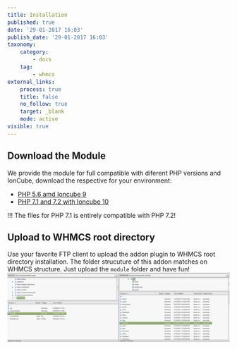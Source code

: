 ```yaml
---
title: Installation
published: true
date: '29-01-2017 16:03'
publish_date: '29-01-2017 16:03'
taxonomy:
    category:
        - docs
    tag:
        - whmcs
external_links:
    process: true
    title: false
    no_follow: true
    target: _blank
    mode: active
visible: true
---
```


## Download the Module

We provide the module for full compatible with diferent PHP versions and IonCube, download the respective for your environment:

* [PHP 5.6 amd Ioncube 9](https://manage.eunarede.com/dl.php?type=d&id=29)
* [PHP 7.1 and 7.2 with Ioncube 10](https://manage.eunarede.com/dl.php?type=d&id=28)

!!! The files for PHP 7.1 is entirely compatible with PHP 7.2!

## Upload to WHMCS root directory

Use your favorite FTP client to upload the addon plugin to WHMCS root directory installation. The folder strucuture of this addon matches on WHMCS structure. Just upload the ```module``` folder and have fun!
![](Screenshot%20from%202017-01-29%2016-40-09.png)